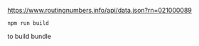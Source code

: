 https://www.routingnumbers.info/api/data.json?rn=021000089


 ```shell
 npm run build
 ```
 to build bundle